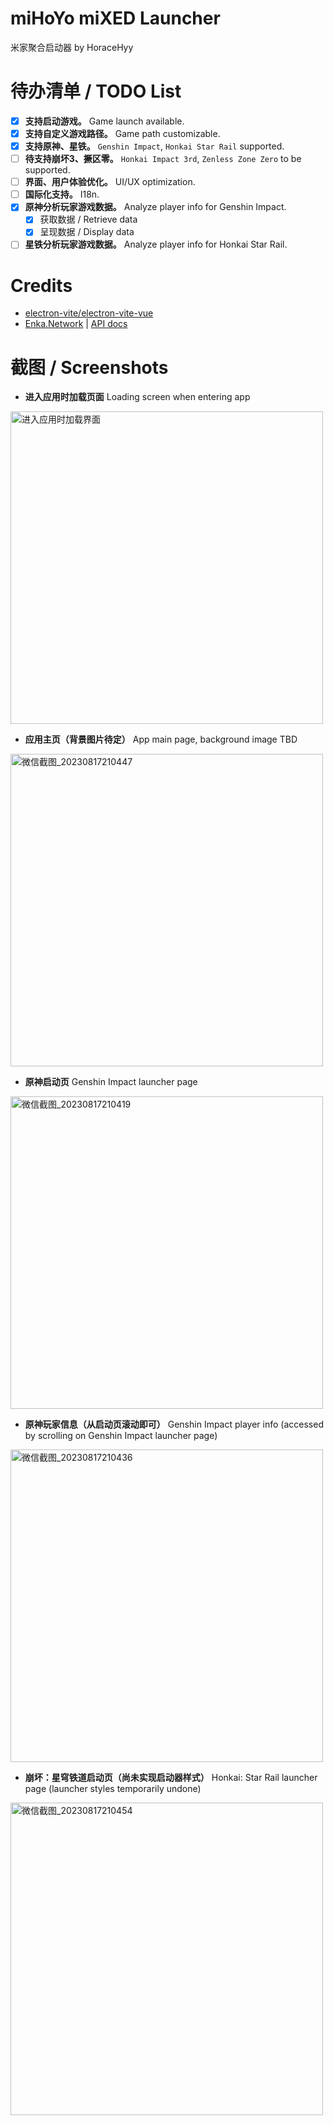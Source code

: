 # miHoYo miXED Launcher
米家聚合启动器 by HoraceHyy
# 待办清单 / TODO List
- [x] **支持启动游戏。** Game launch available.
- [x] **支持自定义游戏路径。** Game path customizable.
- [x] **支持原神、星铁。** `Genshin Impact`, `Honkai Star Rail` supported.
- [ ] **待支持崩坏3、撅区零。** `Honkai Impact 3rd`, `Zenless Zone Zero` to be supported.
- [ ] **界面、用户体验优化。** UI/UX optimization.
- [ ] **国际化支持。** I18n.
- [x] **原神分析玩家游戏数据。** Analyze player info for Genshin Impact.
  - [x] 获取数据 / Retrieve data
  - [x] 呈现数据 / Display data
- [ ] **星铁分析玩家游戏数据。** Analyze player info for Honkai Star Rail.
# Credits
- [electron-vite/electron-vite-vue](https://github.com/electron-vite/electron-vite-vue)
- [Enka.Network](https://enka.network) | [API docs](https://github.com/EnkaNetwork/API-docs)
# 截图 / Screenshots
- **进入应用时加载页面** Loading screen when entering app
<img width="500" alt="进入应用时加载界面" src="https://github.com/HoraceHuang-ui/MiHOYO-MiXED-Launcher/assets/67905897/b259c73f-9d63-4594-8f84-a2762d1d246f">

<p></p>

- **应用主页（背景图片待定）** App main page, background image TBD
<img width="500" alt="微信截图_20230817210447" src="https://github.com/HoraceHuang-ui/MiHOYO-MiXED-Launcher/assets/67905897/76d6304b-0a01-429b-9455-2bd1e0116507">

<p></p>

- **原神启动页** Genshin Impact launcher page
<img width="500" alt="微信截图_20230817210419" src="https://github.com/HoraceHuang-ui/MiHOYO-MiXED-Launcher/assets/67905897/9ed761c4-1a4a-47df-b189-9c73a3863e8e">

<p></p>

- **原神玩家信息（从启动页滚动即可）** Genshin Impact player info (accessed by scrolling on Genshin Impact launcher page)
<img width="500" alt="微信截图_20230817210436" src="https://github.com/HoraceHuang-ui/MiHOYO-MiXED-Launcher/assets/67905897/4cdfae4e-18fe-41cf-a48a-b5ff64e9ed4d">

<p></p>

- **崩坏：星穹铁道启动页（尚未实现启动器样式）** Honkai: Star Rail launcher page (launcher styles temporarily undone)
<img width="500" alt="微信截图_20230817210454" src="https://github.com/HoraceHuang-ui/MiHOYO-MiXED-Launcher/assets/67905897/60b44b19-821f-4daf-a9ce-d6e3c762de4e">
